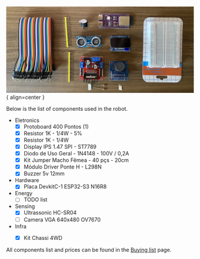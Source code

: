 ![Components](../images/components/components.jpg){ align=center }

Below is the list of components used in the robot.

- Eletronics
    - [X] Protoboard 400 Pontos (1)
    - [x] Resistor 1K - 1/4W - 5%
    - [x] Resistor 1K - 1/4W
    - [x] Display IPS 1.47 SPI - ST7789 
    - [x] Diodo de Uso Geral - 1N4148 - 100V / 0,2A
    - [x] Kit Jumper Macho Fêmea - 40 pçs - 20cm 
    - [x] Módulo Driver Ponte H - L298N
    - [x] Buzzer 5v 12mm
- Hardware
    - [x] Placa DevkitC-1 ESP32-S3 N16R8
- Energy
    - [ ] TODO list
- Sensing
    - [x] Ultrassonic HC-SR04
    - [ ] Camera VGA 640x480 OV7670
- Infra
    - [x] Kit Chassi 4WD


All components list and prices can be found in the [Buying list](buying.md) page.